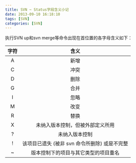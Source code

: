 ```yaml
---
title: SVN ~ Status字段含义小记
date: 2013-09-10 16:18:10
tags: [SVN]
categories: [SVN]
---
```


执行SVN up和svn merge等命令出现在首位置的各字母含义如下：

| 字符 |                     含义                      |
| :--: | :-------------------------------------------: |
|  A   |                     新增                      |
|  C   |                     冲突                      |
|  D   |                     删除                      |
|  G   |                     合并                      |
|  I   |                     忽略                      |
|  M   |                     改变                      |
|  R   |                     替换                      |
|  X   |       未纳入版本控制，但被外部定义所用        |
|  ?   |                未纳入版本控制                 |
|  !   | 该项目已遗失 (被非 svn 命令所删除) 或是不完整 |
|  ~   |     版本控制下的项目与其它类型的项目重名      |

